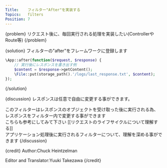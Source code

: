 ```yaml
---
Title:    フィルター"After"を実装する
Topics:   filters
Position: 7
---
```


{problem}
リクエスト後に、毎回実行される処理を実装したい(ControllerやRoute等)
{/problem}

{solution}
フィルターの"after"をフレームワークに登録します

```php
\App::after(function($request, $response) {
    // 実行後にレスポンスを書き出す例
    $content = $response->getContent();
    \File::put(storage_path().'/logs/last_response.txt', $content);
});
```
{/solution}

{discussion}
レスポンスは任意で自由に変更する事ができます。

このフィルターはレスポンスのオブジェクトを受け取った後に実行される為、  
レスポンスをフィルター内で変更する事ができます  
こちらも参考にしてみて下さい [[リクエストのライフサイクルについて理解する]]  
アプリケーション処理後に実行されるフィルターについて、理解を深める事ができます
{/discussion}

{credit}
Author:Chuck Heintzelman

Editor and Translator:Yuuki Takezawa
{/credit}
